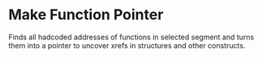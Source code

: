 # Make Function Pointer

Finds all hadcoded addresses of functions in selected segment and turns them into a pointer to uncover xrefs in structures and other constructs.